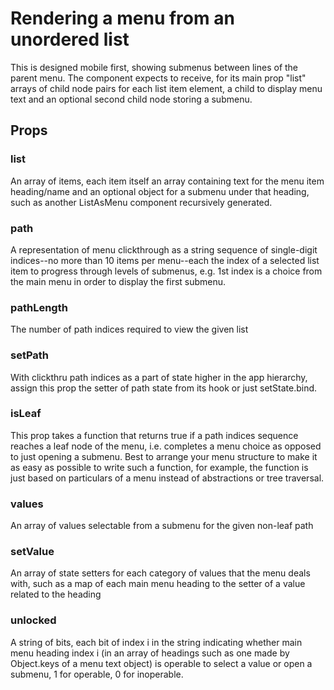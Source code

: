# Rendering a menu from an unordered list
This is designed mobile first, showing submenus between lines of the parent
menu. The component expects to receive, for its main prop "list" arrays of
child node pairs for each list item element, a child to display menu text and
an optional second child node storing a submenu.

## Props

### list
An array of items, each item itself an array containing text for the menu item
heading/name and an optional object for a submenu under that heading, such as
another ListAsMenu component recursively generated.

### path
A representation of menu clickthrough as a string sequence of single-digit
indices--no more than 10 items per menu--each the index of a selected list
item to progress through levels of submenus, e.g. 1st index is a choice from
the main menu in order to display the first submenu.

### pathLength
The number of path indices required to view the given list

### setPath
With clickthru path indices as a part of state higher in the app hierarchy,
assign this prop the setter of path state from its hook or just setState.bind.

### isLeaf
This prop takes a function that returns true if a path indices sequence reaches
a leaf node of the menu, i.e. completes a menu choice as opposed to just
opening a submenu.
Best to arrange your menu structure to make it as easy as possible to write such
a function, for example, the function is just based on particulars of a menu
instead of abstractions or tree traversal.

### values
An array of values selectable from a submenu for the given non-leaf path

### setValue
An array of state setters for each category of values that the menu deals with,
such as a map of each main menu heading to the setter of a value related to
the heading

### unlocked
A string of bits, each bit of index i in the string indicating whether main
menu heading index i (in an array of headings such as one made by Object.keys
of a menu text object) is operable to select a value or open a submenu, 1 for
operable, 0 for inoperable.

